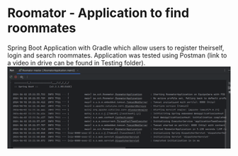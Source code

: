 # Roomator - Application to find roommates
Spring Boot Application with Gradle which allow users to register theirself, login and search roommates.
Application was tested using Postman (link to a video in drive can be found in Testing folder).
![alt_text](https://github.com/Jorge36/Roomator/blob/18dd84df31a25880ea3fceb376a7a7ce324af71c/Testing/roomator%20running.png)


